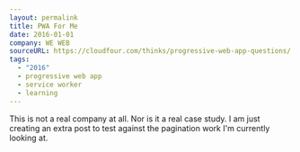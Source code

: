 ```yaml
---
layout: permalink
title: PWA For Me
date: 2016-01-01
company: WE WEB
sourceURL: https://cloudfour.com/thinks/progressive-web-app-questions/
tags:
  - "2016"
  - progressive web app
  - service worker
  - learning
---
```


This is not a real company at all. Nor is it a real case study. I am just creating an extra post to test against the pagination work I'm currently looking at.
